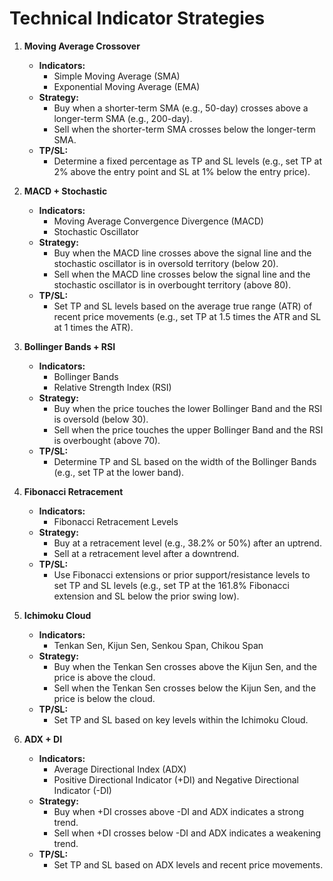 # Technical Indicator Strategies

1. **Moving Average Crossover**
   - **Indicators:**
     - Simple Moving Average (SMA)
     - Exponential Moving Average (EMA)
   - **Strategy:**
     - Buy when a shorter-term SMA (e.g., 50-day) crosses above a longer-term SMA (e.g., 200-day).
     - Sell when the shorter-term SMA crosses below the longer-term SMA.
   - **TP/SL:**
     - Determine a fixed percentage as TP and SL levels (e.g., set TP at 2% above the entry point and SL at 1% below the entry price).

1. **MACD + Stochastic**
   - **Indicators:**
     - Moving Average Convergence Divergence (MACD)
     - Stochastic Oscillator
   - **Strategy:**
     - Buy when the MACD line crosses above the signal line and the stochastic oscillator is in oversold territory (below 20).
     - Sell when the MACD line crosses below the signal line and the stochastic oscillator is in overbought territory (above 80).
   - **TP/SL:**
     - Set TP and SL levels based on the average true range (ATR) of recent price movements (e.g., set TP at 1.5 times the ATR and SL at 1 times the ATR).

1. **Bollinger Bands + RSI**
   - **Indicators:**
     - Bollinger Bands
     - Relative Strength Index (RSI)
   - **Strategy:**
     - Buy when the price touches the lower Bollinger Band and the RSI is oversold (below 30).
     - Sell when the price touches the upper Bollinger Band and the RSI is overbought (above 70).
   - **TP/SL:**
     - Determine TP and SL based on the width of the Bollinger Bands (e.g., set TP at the lower band).

1. **Fibonacci Retracement**
   - **Indicators:**
     - Fibonacci Retracement Levels
   - **Strategy:**
     - Buy at a retracement level (e.g., 38.2% or 50%) after an uptrend.
     - Sell at a retracement level after a downtrend.
   - **TP/SL:**
     - Use Fibonacci extensions or prior support/resistance levels to set TP and SL levels (e.g., set TP at the 161.8% Fibonacci extension and SL below the prior swing low).

1. **Ichimoku Cloud**
   - **Indicators:**
     - Tenkan Sen, Kijun Sen, Senkou Span, Chikou Span
   - **Strategy:**
     - Buy when the Tenkan Sen crosses above the Kijun Sen, and the price is above the cloud.
     - Sell when the Tenkan Sen crosses below the Kijun Sen, and the price is below the cloud.
   - **TP/SL:**
     - Set TP and SL based on key levels within the Ichimoku Cloud.

1. **ADX + DI**
   - **Indicators:**
     - Average Directional Index (ADX)
     - Positive Directional Indicator (+DI) and Negative Directional Indicator (-DI)
   - **Strategy:**
     - Buy when +DI crosses above -DI and ADX indicates a strong trend.
     - Sell when +DI crosses below -DI and ADX indicates a weakening trend.
   - **TP/SL:**
     - Set TP and SL based on ADX levels and recent price movements.
